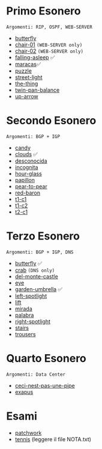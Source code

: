# Primo Esonero
```Argomenti: RIP, OSPF, WEB-SERVER```
- [butterfly](./2017-11-24-butterfly/solution/lab/)
- [chair-01](./2015-11-05-chair-01/solution/lab/) `(WEB-SERVER only)`
- [chair-02](./2015-11-05-chair-02/solution/lab/) `(WEB-SERVER only)`
- [falling-asleep](./2022-11-12-falling-asleep/solution/lab/) ✅
- [maracas](./2015-11-20-maracas/solution/lab/)✅
- [puzzle](./2020-11-27-puzzle/solution/lab/)
- [street-light](./2015-11-20-street-light/solution/lab/)
- [the-thing](./2020-11-27-the-thing/solution/lab/)
- [twin-pan-balance](./2017-11-24-twin-pan-balance/solution/lab/)
- [up-arrow](./2015-11-20-up-arrow/solution/lab/)
# Secondo Esonero
```Argomenti: BGP + IGP```
- [candy](./2017-12-15-candy/solution/lab/)
- [clouds](./2022-11-04-clouds/solution/lab/) ✅
- [desconocida](./2023-11-27-desconocida/solution/lab/)
- [incognita](./2023-11-27-incognita/solution/lab/)
- [hour-glass](./2016-12-16-hour-glass/solution/lab/)
- [papillon](./2016-12-16-papillon/solution/lab/)
- [pear-to-pear](./2020-12-18-pear-to-pear/solution/lab/)
- [red-baron](./2020-12-18-red-baron/solution/lab/)
- [t1-c1](./2021-11-29-t1-c1/solution/lab/)
- [t1-c2](./2021-11-29-t1-c2/solution/lab/)
- [t2-c1](./2021-11-29-t2-c1/solution/lab/)
# Terzo Esonero
```Argomenti: BGP + IGP, DNS```
- [butterfly](./2013-12-20-butterfly-bgp/solution/lab/) ✅
- [crab](./2017-11-10-crab/solution/lab/) `(DNS only)`
- [del-monte-castle](./2017-12-15-del-monte-castle/solution/lab/)
- [eye](./2015-12-11-eye/solution/lab/)
- [garden-umbrella](./2013-12-20-garden-umbrella/solution/lab/) ✅
- [left-spotlight](./2015-12-11-left_spotlight/solution/lab/)
- [lift](./2013-12-20-lift/solution/lab/)
- [mirada](./2023-12-18-mirada/solution/lab/)
- [palabra](./2023-12-18-palabra/solution/lab/)
- [right-spotlight](./2015-12-11-right_spotlight/solution/lab/)
- [stairs](./2018-01-17-stairs/solution/lab/)
- [trousers](./2015-12-11-trousers/solution/lab/)
# Quarto Esonero
```Argomenti: Data Center```
- [ceci-nest-pas-une-pipe](./2023-01-20-ceci-nest-pas-une-pipe/solution/lab/)
- [exapus](./2024-01-15-exapus/solution/lab/)
# Esami
- [patchwork](./2024-01-15-exapus/solution/lab/)
- [tennis](./2016-07-01-tennis/solution/lab/) (leggere il file NOTA.txt)